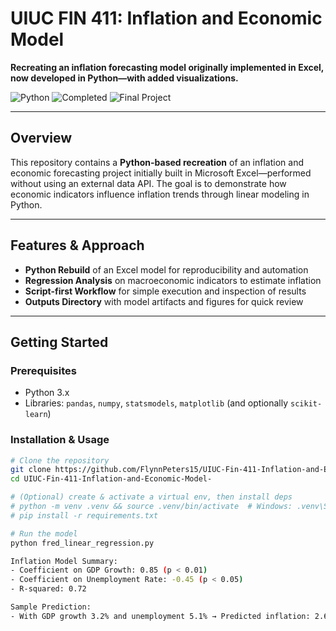 # UIUC FIN 411: Inflation and Economic Model

**Recreating an inflation forecasting model originally implemented in Excel, now developed in Python—with added visualizations.**

![Python](https://img.shields.io/badge/Language-Python-blue?logo=python)
![Completed](https://img.shields.io/badge/Status-Completed-brightgreen)
![Final Project](https://img.shields.io/badge/Project-UIUC_FIN_411_Inflation_and_Economic_Model-blue)

---

## Overview

This repository contains a **Python-based recreation** of an inflation and economic forecasting project initially built in Microsoft Excel—performed without using an external data API. The goal is to demonstrate how economic indicators influence inflation trends through linear modeling in Python.

---

## Features & Approach

- **Python Rebuild** of an Excel model for reproducibility and automation  
- **Regression Analysis** on macroeconomic indicators to estimate inflation  
- **Script-first Workflow** for simple execution and inspection of results  
- **Outputs Directory** with model artifacts and figures for quick review

---

## Getting Started

### Prerequisites
- Python 3.x  
- Libraries: `pandas`, `numpy`, `statsmodels`, `matplotlib` (and optionally `scikit-learn`)

### Installation & Usage
```bash
# Clone the repository
git clone https://github.com/FlynnPeters15/UIUC-Fin-411-Inflation-and-Economic-Model-.git
cd UIUC-Fin-411-Inflation-and-Economic-Model-

# (Optional) create & activate a virtual env, then install deps
# python -m venv .venv && source .venv/bin/activate  # Windows: .venv\Scripts\activate
# pip install -r requirements.txt

# Run the model
python fred_linear_regression.py

Inflation Model Summary:
- Coefficient on GDP Growth: 0.85 (p < 0.01)
- Coefficient on Unemployment Rate: -0.45 (p < 0.05)
- R-squared: 0.72

Sample Prediction:
- With GDP growth 3.2% and unemployment 5.1% → Predicted inflation: 2.6%
